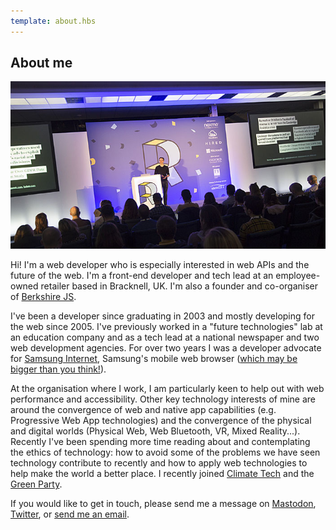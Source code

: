 ```yaml
---
template: about.hbs
---
```


## About me

![Peter speaking at RenderConf 2018](/images/pages/about/peter-renderconf-2018.jpg)

Hi! I'm a web developer who is especially interested in web APIs and the future of the web. I'm a front-end developer and tech lead at an employee-owned retailer based in Bracknell, UK. I'm also a founder and co-organiser of [Berkshire JS](https://www.meetup.com/BerkshireJS).

I've been a developer since graduating in 2003 and mostly developing for the web since 2005. I've previously worked in
a "future technologies" lab at an education company and as a tech lead at a national newspaper and two web development
agencies. For over two years I was a developer advocate for [Samsung Internet](https://samsunginter.net), 
Samsung's mobile web browser ([which may be bigger than you think!](https://medium.com/samsung-internet-dev/think-you-know-the-top-web-browsers-458a0a070175)).

At the organisation where I work, I am particularly keen to help out with web performance and accessibility. Other key technology interests of mine are around the convergence of web and native app capabilities (e.g. Progressive Web App 
technologies) and the convergence of the physical and digital worlds (Physical Web, Web Bluetooth, VR, Mixed Reality...). 
Recently I've been spending more time reading about and contemplating the ethics of technology: how to avoid some of 
the problems we have seen technology contribute to recently and how to apply web technologies to help make the world a 
better place. I recently joined [Climate Tech](https://climate-tech.slack.com) and the [Green Party](https://greenparty.org.uk).

If you would like to get in touch, please send me a message on 
[Mastodon](https://toot.cafe/@peter), [Twitter](https://twitter.com/poshaughnessy), or [send me an email](mailto:peter.oshaughnessy@gmail.com).

